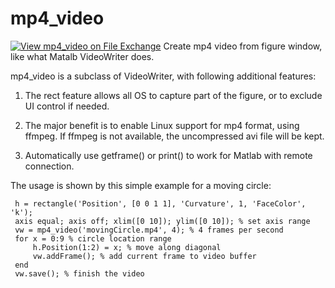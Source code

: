 # mp4_video
[![View mp4_video on File Exchange](https://www.mathworks.com/matlabcentral/images/matlab-file-exchange.svg)](https://www.mathworks.com/matlabcentral/fileexchange/74763-mp4_video)
Create mp4 video from figure window, like what Matalb VideoWriter does.

mp4_video is a subclass of VideoWriter, with following additional features:

1. The rect feature allows all OS to capture part of the figure, or to exclude UI control if needed.

2. The major benefit is to enable Linux support for mp4 format, using ffmpeg. If ffmpeg is not available, the uncompressed avi file will be kept.

3. Automatically use getframe() or print() to work for Matlab with remote connection.

 The usage is shown by this simple example for a moving circle:
 
     h = rectangle('Position', [0 0 1 1], 'Curvature', 1, 'FaceColor', 'k');
     axis equal; axis off; xlim([0 10]); ylim([0 10]); % set axis range
     vw = mp4_video('movingCircle.mp4', 4); % 4 frames per second
     for x = 0:9 % circle location range
         h.Position(1:2) = x; % move along diagonal
         vw.addFrame(); % add current frame to video buffer
     end
     vw.save(); % finish the video

